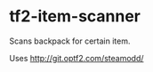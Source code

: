 tf2-item-scanner
================

Scans backpack for certain item.

Uses http://git.optf2.com/steamodd/
